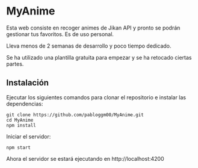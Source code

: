# MyAnime

Esta web consiste en recoger animes de Jikan API y pronto se podrán gestionar tus favoritos. Es de uso personal.

Lleva menos de 2 semanas de desarrollo y poco tiempo dedicado. 

Se ha utilizado una plantilla gratuita para empezar y se ha retocado ciertas partes.

## Instalación

Ejecutar los siguientes comandos para clonar el repositorio e instalar las dependencias:

```
git clone https://github.com/pabloggm00/MyAnime.git
cd MyAnime
npm install
```
Iniciar el servidor:

```
npm start
```
Ahora el servidor se estará ejecutando en http://localhost:4200
